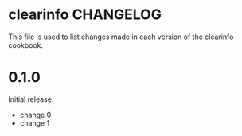 # clearinfo CHANGELOG

This file is used to list changes made in each version of the clearinfo cookbook.

# 0.1.0

Initial release.

- change 0
- change 1

